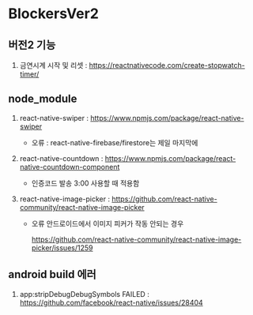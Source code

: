 BlockersVer2
============

## 버전2 기능

   1. 금연시계 시작 및 리셋 : https://reactnativecode.com/create-stopwatch-timer/

## node_module
   
   1. react-native-swiper : https://www.npmjs.com/package/react-native-swiper
      
      - 오류 : react-native-firebase/firestore는 제일 마지막에 
      
   2. react-native-countdown : https://www.npmjs.com/package/react-native-countdown-component
   
      - 인증코드 발송 3:00 사용할 때 적용함
   
   3. react-native-image-picker : https://github.com/react-native-community/react-native-image-picker
      
      - 오류 안드로이드에서 이미지 피커가 작동 안되는 경우
        
        https://github.com/react-native-community/react-native-image-picker/issues/1259

## android build 에러
   1. app:stripDebugDebugSymbols FAILED : https://github.com/facebook/react-native/issues/28404
